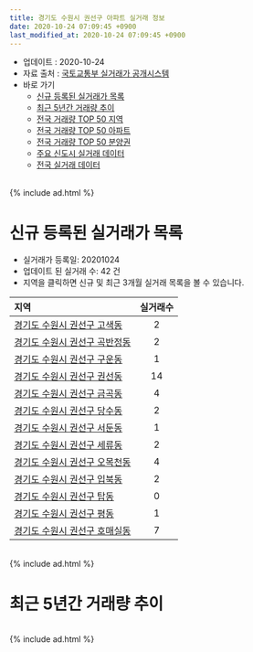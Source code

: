 ```yaml
---
title: 경기도 수원시 권선구 아파트 실거래 정보
date: 2020-10-24 07:09:45 +0900
last_modified_at: 2020-10-24 07:09:45 +0900
---
```


* 업데이트 : 2020-10-24
* 자료 출처 : [국토교통부 실거래가 공개시스템](http://rt.molit.go.kr)
* 바로 가기
    * [신규 등록된 실거래가 목록](#신규-등록된-실거래가-목록)
    * [최근 5년간 거래량 추이](#최근-5년간-거래량-추이)
    * [전국 거래량 TOP 50 지역](https://inasie.github.io/apt-trade-info/최근-3개월-전국에서-가장-거래가-많이-발생한-지역)
    * [전국 거래량 TOP 50 아파트](https://inasie.github.io/apt-trade-info/최근-3개월-전국에서-가장-거래가-많이-발생한-아파트)
    * [전국 거래량 TOP 50 분양권](https://inasie.github.io/apt-trade-info/최근-3개월-전국에서-가장-거래가-많이-발생한-분양권)
    * [주요 신도시 실거래 데이터](https://inasie.github.io/apt-trade-info/주요-신도시)
    * [전국 실거래 데이터](https://inasie.github.io/apt-trade-info/전국)

<br>
{% include ad.html %}
<br>

# 신규 등록된 실거래가 목록
* 실거래가 등록일: 20201024
* 업데이트 된 실거래 수: 42 건
* 지역을 클릭하면 신규 및 최근 3개월 실거래 목록을 볼 수 있습니다.


|지역|실거래수|
|:---|:---:|
|[경기도 수원시 권선구 고색동](https://inasie.github.io/apt-trade-info/경기도-수원시-권선구-고색동)|2|
|[경기도 수원시 권선구 곡반정동](https://inasie.github.io/apt-trade-info/경기도-수원시-권선구-곡반정동)|2|
|[경기도 수원시 권선구 구운동](https://inasie.github.io/apt-trade-info/경기도-수원시-권선구-구운동)|1|
|[경기도 수원시 권선구 권선동](https://inasie.github.io/apt-trade-info/경기도-수원시-권선구-권선동)|14|
|[경기도 수원시 권선구 금곡동](https://inasie.github.io/apt-trade-info/경기도-수원시-권선구-금곡동)|4|
|[경기도 수원시 권선구 당수동](https://inasie.github.io/apt-trade-info/경기도-수원시-권선구-당수동)|2|
|[경기도 수원시 권선구 서둔동](https://inasie.github.io/apt-trade-info/경기도-수원시-권선구-서둔동)|1|
|[경기도 수원시 권선구 세류동](https://inasie.github.io/apt-trade-info/경기도-수원시-권선구-세류동)|2|
|[경기도 수원시 권선구 오목천동](https://inasie.github.io/apt-trade-info/경기도-수원시-권선구-오목천동)|4|
|[경기도 수원시 권선구 입북동](https://inasie.github.io/apt-trade-info/경기도-수원시-권선구-입북동)|2|
|[경기도 수원시 권선구 탑동](https://inasie.github.io/apt-trade-info/경기도-수원시-권선구-탑동)|0|
|[경기도 수원시 권선구 평동](https://inasie.github.io/apt-trade-info/경기도-수원시-권선구-평동)|1|
|[경기도 수원시 권선구 호매실동](https://inasie.github.io/apt-trade-info/경기도-수원시-권선구-호매실동)|7|


<br>
{% include ad.html %}
<br>

# 최근 5년간 거래량 추이


<div style="width:100%;">
    <canvas id="deal_progress" height="200"></canvas>
</div>

<script>
new Chart(document.getElementById("deal_progress"), {
    type: 'line',
    data: {
        labels: ['201510','201511','201512','201601','201602','201603','201604','201605','201606','201607','201608','201609','201610','201611','201612','201701','201702','201703','201704','201705','201706','201707','201708','201709','201710','201711','201712','201801','201802','201803','201804','201805','201806','201807','201808','201809','201810','201811','201812','201901','201902','201903','201904','201905','201906','201907','201908','201909','201910','201911','201912','202001','202002','202003','202004','202005','202006','202007','202008','202009','202010'],
        datasets: [{
            label: '매매',
            pointRadius: 1,
            data: [385, 266, 207, 208, 214, 318, 340, 336, 363, 426, 376, 417, 531, 316, 267, 180, 282, 351, 336, 396, 470, 483, 400, 356, 347, 283, 282, 301, 286, 474, 324, 343, 378, 335, 435, 454, 510, 380, 298, 275, 206, 275, 261, 250, 259, 323, 273, 394, 626, 771, 977, 1174, 1299, 242, 258, 319, 665, 567, 379, 287, 135],
            borderColor: "rgba(255, 201, 14, 1)",
            backgroundColor: "rgba(255, 201, 14, 0.5)",
            fill: false,
            lineTension: 0
        },{
            label: '전월세',
            pointRadius: 1,
            data: [301, 299, 434, 277, 239, 348, 245, 188, 193, 173, 197, 204, 226, 211, 194, 168, 217, 286, 280, 235, 247, 275, 337, 287, 305, 331, 480, 434, 462, 445, 352, 331, 304, 337, 297, 305, 312, 255, 244, 281, 256, 328, 420, 259, 311, 347, 353, 303, 442, 449, 579, 477, 1703, 931, 846, 446, 655, 545, 360, 261, 143],
            borderColor: "rgba(0, 141, 185, 1)",
            backgroundColor: "rgba(0, 141, 185, 0.5)",
            fill: false,
            lineTension: 0
        }
        ]
    },
    options: {
        responsive: true,
        title: {
            display: false
        },
        tooltips: {
            mode: 'index',
            intersect: false
        },
        hover: {
            mode: 'nearest',
            intersect: true
        },
        scales: {
            xAxes: [{
                display: true,
                scaleLabel: {
                    display: true,
                    labelString: '년/월'
                }
            }],
            yAxes: [{
                display: true,
                ticks: {
                    suggestedMin: 0,
                },
                scaleLabel: {
                    display: true,
                    labelString: '실거래 수'
                }
            }]
        }
    }
});

</script>


<br>
{% include ad.html %}
<br>

